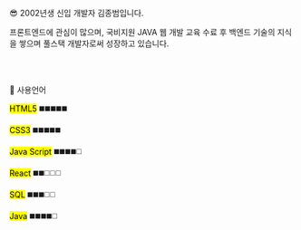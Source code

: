 <br>

😎 2002년생 신입 개발자 김종범입니다.

프론트엔드에 관심이 많으며, 국비지원 JAVA 웹 개발 교육 수료 후 백엔드 기술의 지식을 쌓으며 풀스택 개발자로써 성장하고 있습니다.

<br><br>

🤪 사용언어

<mark>HTML5</mark> ◼️◼️◼️◼️◼️

<mark>CSS3</mark> ◼️◼️◼️◼️◼️

<mark>Java Script</mark> ◼️◼️◼️◼️◻️


<mark>React</mark> ◼️◼️◻️◻️◻️


<mark>SQL</mark> ◼️◼️◼️◻️◻️

<mark>Java</mark> ◼️◼️◼️◼️◻️
